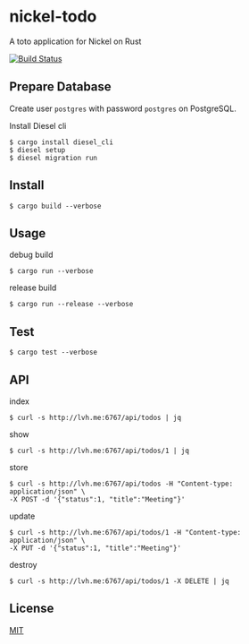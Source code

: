 # nickel-todo

A toto application for Nickel on Rust

[![Build Status](https://travis-ci.org/cncgl/nickel-todo.svg?branch=master)](https://travis-ci.org/cncgl/nickel-todo)


## Prepare Database
Create user ``postgres`` with password ``postgres`` on PostgreSQL.

Install Diesel cli
```
$ cargo install diesel_cli
$ diesel setup
$ diesel migration run
```

## Install
```
$ cargo build --verbose
```

## Usage
debug build
```
$ cargo run --verbose
```

release build
```
$ cargo run --release --verbose
```

## Test
```
$ cargo test --verbose
```

## API
index
```
$ curl -s http://lvh.me:6767/api/todos | jq
```

show
```
$ curl -s http://lvh.me:6767/api/todos/1 | jq
```

store
```
$ curl -s http://lvh.me:6767/api/todos -H "Content-type: application/json" \
-X POST -d '{"status":1, "title":"Meeting"}'
```

update
```
$ curl -s http://lvh.me:6767/api/todos/1 -H "Content-type: application/json" \
-X PUT -d '{"status":1, "title":"Meeting"}'
```

destroy
```
$ curl -s http://lvh.me:6767/api/todos/1 -X DELETE | jq
```

## License

[MIT](LICENSE)
